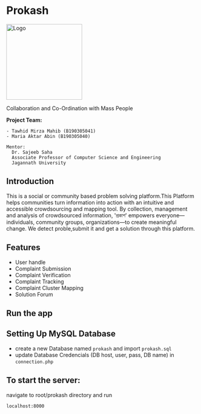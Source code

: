 
# Prokash
<img src="https://github.com/mirzatawhid/Prokash/blob/master/images/footer_Logo.png" alt="Logo" width="200">

Collaboration and Co-Ordination with Mass People

**Project Team:**
```
- Tawhid Mirza Mahib (B190305041)
- Maria Aktar Abin (B190305040)

Mentor:
  Dr. Sajeeb Saha  
  Associate Professor of Computer Science and Engineering  
  Jagannath University
```


## Introduction

This is a social or community based problem solving platform.This Platform helps communities turn information into action with an intuitive and accessible crowdsourcing and mapping tool. By collection, management and analysis of crowdsourced information, 'প্রকাশ' empowers everyone—individuals, community groups, organizations—to create meaningful change.
We detect proble,submit it and get a solution through this platform.



## Features

- User handle
- Complaint Submission
- Complaint Verification
- Complaint Tracking
- Complaint Cluster Mapping
- Solution Forum

## Run the app

## Setting Up MySQL Database

 - create a new Database named ```prokash``` and import ```prokash.sql```
 - update Database Credencials (DB host, user, pass, DB name) in ```connection.php```

## To start the server: 
navigate to root/prokash directory and run
```bash
localhost:8000
```

